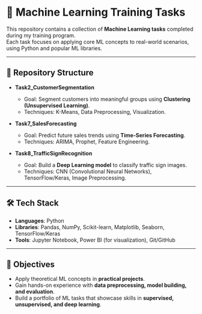 # 🚀 Machine Learning Training Tasks  

This repository contains a collection of **Machine Learning tasks** completed during my training program.  
Each task focuses on applying core ML concepts to real-world scenarios, using Python and popular ML libraries.  

---

## 📂 Repository Structure  

- **Task2_CustomerSegmentation**  
  - Goal: Segment customers into meaningful groups using **Clustering (Unsupervised Learning)**.  
  - Techniques: K-Means, Data Preprocessing, Visualization.  

- **Task7_SalesForecasting**  
  - Goal: Predict future sales trends using **Time-Series Forecasting**.  
  - Techniques: ARIMA, Prophet, Feature Engineering.  

- **Task8_TrafficSignRecognition**  
  - Goal: Build a **Deep Learning model** to classify traffic sign images.  
  - Techniques: CNN (Convolutional Neural Networks), TensorFlow/Keras, Image Preprocessing.  

---

## 🛠️ Tech Stack  

- **Languages**: Python  
- **Libraries**: Pandas, NumPy, Scikit-learn, Matplotlib, Seaborn, TensorFlow/Keras  
- **Tools**: Jupyter Notebook, Power BI (for visualization), Git/GitHub  

---

## 🎯 Objectives  

- Apply theoretical ML concepts in **practical projects**.  
- Gain hands-on experience with **data preprocessing, model building, and evaluation**.  
- Build a portfolio of ML tasks that showcase skills in **supervised, unsupervised, and deep learning**.  


